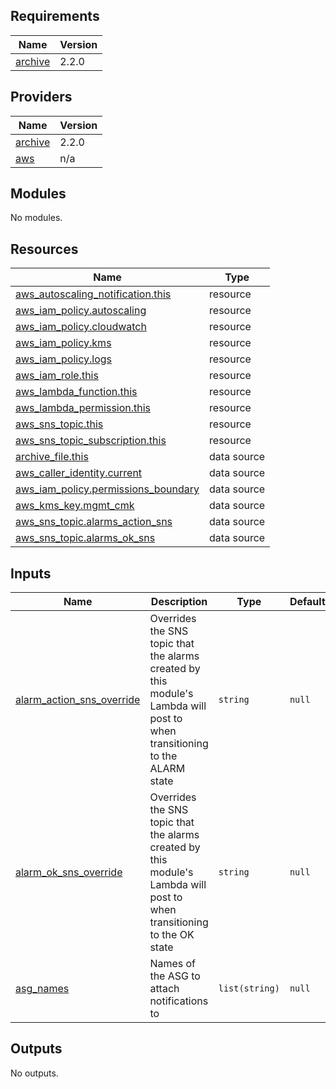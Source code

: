 <!-- BEGIN_TF_DOCS -->
## Requirements

| Name | Version |
|------|---------|
| <a name="requirement_archive"></a> [archive](#requirement\_archive) | 2.2.0 |

## Providers

| Name | Version |
|------|---------|
| <a name="provider_archive"></a> [archive](#provider\_archive) | 2.2.0 |
| <a name="provider_aws"></a> [aws](#provider\_aws) | n/a |

## Modules

No modules.

## Resources

| Name | Type |
|------|------|
| [aws_autoscaling_notification.this](https://registry.terraform.io/providers/hashicorp/aws/latest/docs/resources/autoscaling_notification) | resource |
| [aws_iam_policy.autoscaling](https://registry.terraform.io/providers/hashicorp/aws/latest/docs/resources/iam_policy) | resource |
| [aws_iam_policy.cloudwatch](https://registry.terraform.io/providers/hashicorp/aws/latest/docs/resources/iam_policy) | resource |
| [aws_iam_policy.kms](https://registry.terraform.io/providers/hashicorp/aws/latest/docs/resources/iam_policy) | resource |
| [aws_iam_policy.logs](https://registry.terraform.io/providers/hashicorp/aws/latest/docs/resources/iam_policy) | resource |
| [aws_iam_role.this](https://registry.terraform.io/providers/hashicorp/aws/latest/docs/resources/iam_role) | resource |
| [aws_lambda_function.this](https://registry.terraform.io/providers/hashicorp/aws/latest/docs/resources/lambda_function) | resource |
| [aws_lambda_permission.this](https://registry.terraform.io/providers/hashicorp/aws/latest/docs/resources/lambda_permission) | resource |
| [aws_sns_topic.this](https://registry.terraform.io/providers/hashicorp/aws/latest/docs/resources/sns_topic) | resource |
| [aws_sns_topic_subscription.this](https://registry.terraform.io/providers/hashicorp/aws/latest/docs/resources/sns_topic_subscription) | resource |
| [archive_file.this](https://registry.terraform.io/providers/hashicorp/archive/2.2.0/docs/data-sources/file) | data source |
| [aws_caller_identity.current](https://registry.terraform.io/providers/hashicorp/aws/latest/docs/data-sources/caller_identity) | data source |
| [aws_iam_policy.permissions_boundary](https://registry.terraform.io/providers/hashicorp/aws/latest/docs/data-sources/iam_policy) | data source |
| [aws_kms_key.mgmt_cmk](https://registry.terraform.io/providers/hashicorp/aws/latest/docs/data-sources/kms_key) | data source |
| [aws_sns_topic.alarms_action_sns](https://registry.terraform.io/providers/hashicorp/aws/latest/docs/data-sources/sns_topic) | data source |
| [aws_sns_topic.alarms_ok_sns](https://registry.terraform.io/providers/hashicorp/aws/latest/docs/data-sources/sns_topic) | data source |

## Inputs

| Name | Description | Type | Default | Required |
|------|-------------|------|---------|:--------:|
| <a name="input_alarm_action_sns_override"></a> [alarm\_action\_sns\_override](#input\_alarm\_action\_sns\_override) | Overrides the SNS topic that the alarms created by this module's Lambda will post to when transitioning to the ALARM state | `string` | `null` | no |
| <a name="input_alarm_ok_sns_override"></a> [alarm\_ok\_sns\_override](#input\_alarm\_ok\_sns\_override) | Overrides the SNS topic that the alarms created by this module's Lambda will post to when transitioning to the OK state | `string` | `null` | no |
| <a name="input_asg_names"></a> [asg\_names](#input\_asg\_names) | Names of the ASG to attach notifications to | `list(string)` | `null` | no |

## Outputs

No outputs.
<!-- END_TF_DOCS -->
